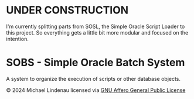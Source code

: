 # UNDER CONSTRUCTION
I'm currently splitting parts from SOSL, the Simple Oracle Script Loader to this project. So everything gets a little bit more modular and focused on the intention.
# SOBS - Simple Oracle Batch System
A system to organize the execution of scripts or other database objects.


&copy; 2024 Michael Lindenau licensed via [GNU Affero General Public License](https://www.gnu.org/licenses/agpl-3.0.txt)


